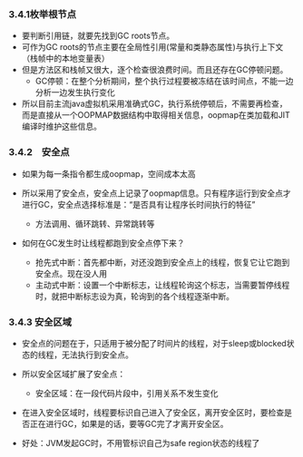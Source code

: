 ### 3.4.1枚举根节点

+ 要判断引用链，就要先找到GC roots节点。
+ 可作为GC  roots的节点主要在全局性引用(常量和类静态属性)与执行上下文（栈帧中的本地变量表）
+ 但是方法区和栈帧又很大，逐个检查很浪费时间。而且还存在GC停顿问题。
  + GC停顿：在整个分析期间，整个执行过程要被冻结在该时间点，不能一边分析一边发生执行变化
+ 所以目前主流java虚拟机采用准确式GC，执行系统停顿后，不需要再检查，而是直接从一个OOPMAP数据结构中取得相关信息，oopmap在类加载和JIT编译时维护这些信息。

### 3.4.2　安全点

+ 如果为每一条指令都生成oopmap，空间成本太高
+ 所以采用了安全点，安全点上记录了oopmap信息。只有程序运行到安全点才进行GC，安全点选择标准是：“是否具有让程序长时间执行的特征”
  + 方法调用、循环跳转、异常跳转等

+ 如何在GC发生时让线程都跑到安全点停下来？
  + 抢先式中断：首先都中断，对还没跑到安全点上的线程，恢复它让它跑到安全点。现在没人用
  + 主动式中断：设置一个中断标志，让线程轮询这个标志，当需要暂停线程时，就把中断标志设为真，轮询到的各个线程逐渐中断。

### 3.4.3 安全区域

+ 安全点的问题在于，只适用于被分配了时间片的线程，对于sleep或blocked状态的线程，无法执行到安全点。
+ 所以安全区域扩展了安全点：
  + 安全区域：在一段代码片段中，引用关系不发生变化

+ 在进入安全区域时，线程要标识自己进入了安全区，离开安全区时，要检查是否正在进行GC，如果是的话，要等GC完了才离开安全区。
+ 好处：JVM发起GC时，不用管标识自己为safe region状态的线程了

